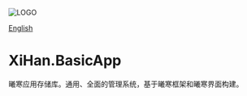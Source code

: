 ![LOGO](./assets/LOGO.png)

[English](README.md)

# XiHan.BasicApp

曦寒应用存储库。通用、全面的管理系统，基于曦寒框架和曦寒界面构建。
